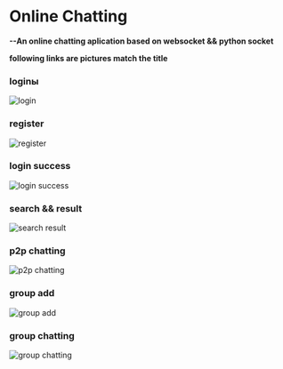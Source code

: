 # Online Chatting
**--An online chatting aplication based on websocket && python socket**

**following links are pictures match the title**

### loginы

![login](https://github.com/LockeyCheng/onlineChatting-by-websocket-basedon-python/blob/master/example-pictures/login.PNG)

### register

![register](https://github.com/LockeyCheng/onlineChatting-by-websocket-basedon-python/blob/master/example-pictures/register.PNG)

### login success

![login success](https://github.com/LockeyCheng/onlineChatting-by-websocket-basedon-python/blob/master/example-pictures/login-success.PNG)

### search && result

![search result](https://github.com/LockeyCheng/onlineChatting-by-websocket-basedon-python/blob/master/example-pictures/search-result.PNG)

### p2p chatting

![p2p chatting](https://github.com/LockeyCheng/onlineChatting-by-websocket-basedon-python/blob/master/example-pictures/point2point-chatting.PNG)

### group add

![group add](https://github.com/LockeyCheng/onlineChatting-by-websocket-basedon-python/blob/master/example-pictures/group-add.PNG)

### group chatting

![group chatting](https://github.com/LockeyCheng/onlineChatting-by-websocket-basedon-python/blob/master/example-pictures/group-chatting.PNG)
